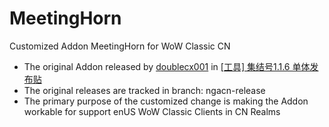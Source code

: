 # MeetingHorn
Customized Addon MeetingHorn for WoW Classic CN
  * The original Addon released by [doublecx001](https://bbs.nga.cn/nuke.php?func=ucp&uid=26204939) in [[工具] 集结号1.1.6 单体发布贴](https://bbs.nga.cn/read.php?tid=19920106)
  * The original releases are tracked in branch: ngacn-release
  * The primary purpose of the customized change is making the Addon workable for support enUS WoW Classic Clients in CN Realms

